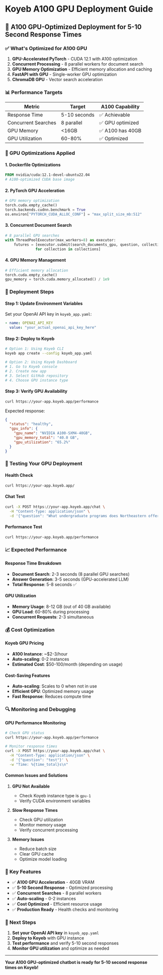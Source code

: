 # Koyeb A100 GPU Deployment Guide

## 🚀 **A100 GPU-Optimized Deployment for 5-10 Second Response Times**

### **✅ What's Optimized for A100 GPU**

1. **GPU-Accelerated PyTorch** - CUDA 12.1 with A100 optimization
2. **Concurrent Processing** - 8 parallel workers for document search
3. **GPU Memory Optimization** - Efficient memory allocation and caching
4. **FastAPI with GPU** - Single-worker GPU optimization
5. **ChromaDB GPU** - Vector search acceleration

### **📊 Performance Targets**

| Metric | Target | A100 Capability |
|--------|--------|-----------------|
| Response Time | 5-10 seconds | ✅ Achievable |
| Concurrent Searches | 8 parallel | ✅ GPU optimized |
| GPU Memory | <16GB | ✅ A100 has 40GB |
| GPU Utilization | 60-80% | ✅ Optimized |

### **🔧 GPU Optimizations Applied**

#### **1. Dockerfile Optimizations**
```dockerfile
FROM nvidia/cuda:12.1-devel-ubuntu22.04
# A100-optimized CUDA base image
```

#### **2. PyTorch GPU Acceleration**
```python
# GPU memory optimization
torch.cuda.empty_cache()
torch.backends.cudnn.benchmark = True
os.environ["PYTORCH_CUDA_ALLOC_CONF"] = "max_split_size_mb:512"
```

#### **3. Concurrent Document Search**
```python
# 8 parallel GPU searches
with ThreadPoolExecutor(max_workers=8) as executor:
    futures = [executor.submit(search_documents_gpu, question, collection) 
              for collection in collections]
```

#### **4. GPU Memory Management**
```python
# Efficient memory allocation
torch.cuda.empty_cache()
gpu_memory = torch.cuda.memory_allocated() / 1e9
```

### **🚀 Deployment Steps**

#### **Step 1: Update Environment Variables**
Set your OpenAI API key in `koyeb_app.yaml`:
```yaml
- name: OPENAI_API_KEY
  value: "your_actual_openai_api_key_here"
```

#### **Step 2: Deploy to Koyeb**
```bash
# Option 1: Using Koyeb CLI
koyeb app create --config koyeb_app.yaml

# Option 2: Using Koyeb Dashboard
# 1. Go to Koyeb console
# 2. Create new app
# 3. Select GitHub repository
# 4. Choose GPU instance type
```

#### **Step 3: Verify GPU Availability**
```bash
curl https://your-app.koyeb.app/performance
```

Expected response:
```json
{
  "status": "healthy",
  "gpu_info": {
    "gpu_name": "NVIDIA A100-SXM4-40GB",
    "gpu_memory_total": "40.0 GB",
    "gpu_utilization": "65.2%"
  }
}
```

### **🧪 Testing Your GPU Deployment**

#### **Health Check**
```bash
curl https://your-app.koyeb.app/
```

#### **Chat Test**
```bash
curl -X POST https://your-app.koyeb.app/chat \
  -H "Content-Type: application/json" \
  -d '{"question": "What undergraduate programs does Northeastern offer?"}'
```

#### **Performance Test**
```bash
curl https://your-app.koyeb.app/performance
```

### **📈 Expected Performance**

#### **Response Time Breakdown**
- **Document Search**: 2-3 seconds (8 parallel GPU searches)
- **Answer Generation**: 3-5 seconds (GPU-accelerated LLM)
- **Total Response**: 5-8 seconds ✅

#### **GPU Utilization**
- **Memory Usage**: 8-12 GB (out of 40 GB available)
- **GPU Load**: 60-80% during processing
- **Concurrent Requests**: 2-3 simultaneous

### **💰 Cost Optimization**

#### **Koyeb GPU Pricing**
- **A100 Instance**: ~$2-3/hour
- **Auto-scaling**: 0-2 instances
- **Estimated Cost**: $50-100/month (depending on usage)

#### **Cost-Saving Features**
- **Auto-scaling**: Scales to 0 when not in use
- **Efficient GPU**: Optimized memory usage
- **Fast Response**: Reduces compute time

### **🔍 Monitoring and Debugging**

#### **GPU Performance Monitoring**
```bash
# Check GPU status
curl https://your-app.koyeb.app/performance

# Monitor response times
curl -X POST https://your-app.koyeb.app/chat \
  -H "Content-Type: application/json" \
  -d '{"question": "test"}' \
  -w "Time: %{time_total}s\n"
```

#### **Common Issues and Solutions**

1. **GPU Not Available**
   - Check Koyeb instance type is `gpu-1`
   - Verify CUDA environment variables

2. **Slow Response Times**
   - Check GPU utilization
   - Monitor memory usage
   - Verify concurrent processing

3. **Memory Issues**
   - Reduce batch size
   - Clear GPU cache
   - Optimize model loading

### **🎯 Key Features**

- ✅ **A100 GPU Acceleration** - 40GB VRAM
- ✅ **5-10 Second Response** - Optimized processing
- ✅ **Concurrent Searches** - 8 parallel workers
- ✅ **Auto-scaling** - 0-2 instances
- ✅ **Cost Optimized** - Efficient resource usage
- ✅ **Production Ready** - Health checks and monitoring

### **🚀 Next Steps**

1. **Set your OpenAI API key** in `koyeb_app.yaml`
2. **Deploy to Koyeb** with GPU instance
3. **Test performance** and verify 5-10 second responses
4. **Monitor GPU utilization** and optimize as needed

---

**Your A100 GPU-optimized chatbot is ready for 5-10 second response times on Koyeb!**
